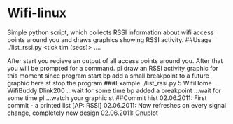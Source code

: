 # Wifi-linux
Simple python script, which collects RSSI information about wifi access points around you and draws graphics showing RSSI activity.
##Usage
./list_rssi.py <tick tim (secs)> <Watched access point1> <Watch access point2> ....

After start you recieve an output of all access points around you.
After that you will be prompted for a command.
    pl
        draw an RSSI activity graphic for this moment since program start
    bp
        add a small breakpoint to a future graphic here
    st
        stop the program
###Example
    ./list_rssi.py 5 WifiHome WifiBuddy Dlink200
    ...wait for some time
    bp
    added a breakpoint 
    ...wait for some time
    pl
    ...watch your graphic
    st
##Commit hist
    02.06.2011: First commit - a printed list [AP: RSSI]
    02.06.2011: Now refreshes on every signal change, completely new design
    02.06.2011: Gnuplot

